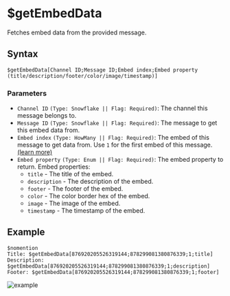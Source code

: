 # $getEmbedData
Fetches embed data from the provided message.

## Syntax
```
$getEmbedData[Channel ID;Message ID;Embed index;Embed property (title/description/footer/color/image/timestamp)]
```

### Parameters
- `Channel ID` `(Type: Snowflake || Flag: Required)`: The channel this message belongs to.
- `Message ID` `(Type: Snowflake || Flag: Required)`: The message to get this embed data from.
- `Embed index` `(Type: HowMany || Flag: Required)`: The embed of this message to get data from. Use `1` for the first embed of this message. [(learn more)](../resources/embedIndexes.md)
- `Embed property` `(Type: Enum || Flag: Required)`: The embed property to return. Embed properties:
  - `title` - The title of the embed.
  - `description` - The description of the embed.
  - `footer` - The footer of the embed.
  - `color` - The color border hex of the embed.
  - `image` - The image of the embed.
  - `timestamp` - The timestamp of the embed.

## Example
```
$nomention
Title: $getEmbedData[876920205526319144;878299081380876339;1;title]
Description: $getEmbedData[876920205526319144;878299081380876339;1;description]
Footer: $getEmbedData[876920205526319144;878299081380876339;1;footer]
```
![example](https://user-images.githubusercontent.com/69215413/130266834-50421e8e-fe9f-4b2e-8937-c9b870f3296d.png)
